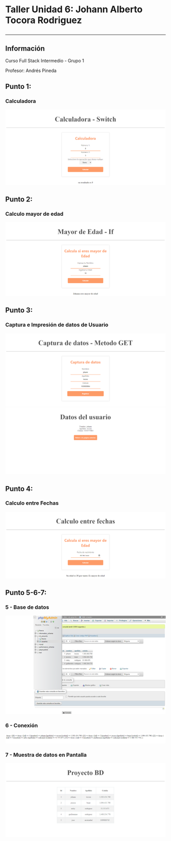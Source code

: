<h1>Taller Unidad 6: Johann Alberto Tocora Rodriguez</>
<hr>

<h2>Información</h2>
<p>Curso Full Stack Intermedio - Grupo 1</p>
<p>Profesor: Andrés Pineda </p>

<h2>Punto 1: </h2>
<h3>Calculadora</h3>
<img src="./public/images/punto-1.png" alt="cal">

<h2>Punto 2: </h2>
<h3>Calculo mayor de edad</h3>
<img src="./public/images/punto-2.png" alt="edad">

<h2>Punto 3: </h2>
<h3>Captura e Impresión de datos de Usuario</h3>
<img src="./public/images/punto-3.1.png" alt="captura">
<img src="./public/images/punto-3.2.png" alt="impresion">

<h2>Punto 4: </h2>
<h3>Calculo entre Fechas</h3>
<img src="./public/images/punto-4.png" alt="captura">

<h2>Punto 5-6-7: </h2>
<h3>5 - Base de datos</h3>
<img src="./public/images/mysql.png" alt="mysql">

<h3>6 - Conexión</h3>
<img src="./public/images/connection.png" alt="mysql">

<h3>7 - Muestra de datos en Pantalla</h3>
<img src="./public/images/bd.png" alt="bd">

